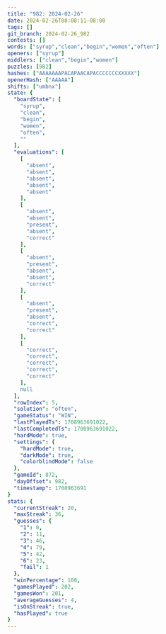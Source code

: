 ```yaml
---
title: "982: 2024-02-26"
date: 2024-02-26T08:08:11-08:00
tags: []
git_branch: 2024-02-26_982
contests: []
words: ["syrup","clean","begin","women","often"]
openers: ["syrup"]
middlers: ["clean","begin","women"]
puzzles: [982]
hashes: ["AAAAAAAPACAPAACAPACCCCCCCXXXXX"]
openerHash: ["AAAAA"]
shifts: ["umbnx"]
state: {
  "boardState": [
    "syrup",
    "clean",
    "begin",
    "women",
    "often",
    ""
  ],
  "evaluations": [
    [
      "absent",
      "absent",
      "absent",
      "absent",
      "absent"
    ],
    [
      "absent",
      "absent",
      "present",
      "absent",
      "correct"
    ],
    [
      "absent",
      "present",
      "absent",
      "absent",
      "correct"
    ],
    [
      "absent",
      "present",
      "absent",
      "correct",
      "correct"
    ],
    [
      "correct",
      "correct",
      "correct",
      "correct",
      "correct"
    ],
    null
  ],
  "rowIndex": 5,
  "solution": "often",
  "gameStatus": "WIN",
  "lastPlayedTs": 1708963691022,
  "lastCompletedTs": 1708963691022,
  "hardMode": true,
  "settings": {
    "hardMode": true,
    "darkMode": true,
    "colorblindMode": false
  },
  "gameId": 872,
  "dayOffset": 982,
  "timestamp": 1708963691
}
stats: {
  "currentStreak": 20,
  "maxStreak": 36,
  "guesses": {
    "1": 0,
    "2": 11,
    "3": 46,
    "4": 79,
    "5": 42,
    "6": 23,
    "fail": 1
  },
  "winPercentage": 100,
  "gamesPlayed": 202,
  "gamesWon": 201,
  "averageGuesses": 4,
  "isOnStreak": true,
  "hasPlayed": true
}
---
```

<!-- more -->
